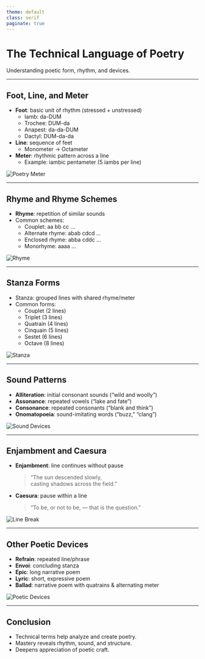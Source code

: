 ```yaml
---
theme: default
class: serif
paginate: true
---
```


# The Technical Language of Poetry

Understanding poetic form, rhythm, and devices.

---

## Foot, Line, and Meter

- **Foot**: basic unit of rhythm (stressed + unstressed)
  - Iamb: da-DUM
  - Trochee: DUM-da
  - Anapest: da-da-DUM
  - Dactyl: DUM-da-da
- **Line**: sequence of feet
  - Monometer → Octameter
- **Meter**: rhythmic pattern across a line
  - Example: iambic pentameter (5 iambs per line)

![Poetry Meter](https://upload.wikimedia.org/wikipedia/commons/1/1c/Iambic_pentameter.png)

---

## Rhyme and Rhyme Schemes

- **Rhyme**: repetition of similar sounds
- Common schemes:
  - Couplet: aa bb cc …
  - Alternate rhyme: abab cdcd …
  - Enclosed rhyme: abba cddc …
  - Monorhyme: aaaa …

![Rhyme](https://upload.wikimedia.org/wikipedia/commons/6/66/Rhyme_scheme.svg)

---

## Stanza Forms

- Stanza: grouped lines with shared rhyme/meter
- Common forms:
  - Couplet (2 lines)
  - Triplet (3 lines)
  - Quatrain (4 lines)
  - Cinquain (5 lines)
  - Sestet (6 lines)
  - Octave (8 lines)

![Stanza](https://upload.wikimedia.org/wikipedia/commons/9/9d/Quatrain_poem_example.png)

---

## Sound Patterns

- **Alliteration**: initial consonant sounds (“wild and woolly”)
- **Assonance**: repeated vowels (“lake and fate”)
- **Consonance**: repeated consonants (“blank and think”)
- **Onomatopoeia**: sound-imitating words (“buzz,” “clang”)

![Sound Devices](https://upload.wikimedia.org/wikipedia/commons/7/72/Onomatopoeia.png)

---

## Enjambment and Caesura

- **Enjambment**: line continues without pause  
  > “The sun descended slowly,  
  > casting shadows across the field.”

- **Caesura**: pause within a line  
  > “To be, or not to be, — that is the question.”

![Line Break](https://upload.wikimedia.org/wikipedia/commons/4/49/Poetry_enjambment_example.png)

---

## Other Poetic Devices

- **Refrain**: repeated line/phrase
- **Envoi**: concluding stanza
- **Epic**: long narrative poem
- **Lyric**: short, expressive poem
- **Ballad**: narrative poem with quatrains & alternating meter

![Poetic Devices](https://upload.wikimedia.org/wikipedia/commons/3/31/Ballad_poem_example.png)

---

## Conclusion

- Technical terms help analyze and create poetry.
- Mastery reveals rhythm, sound, and structure.
- Deepens appreciation of poetic craft.

